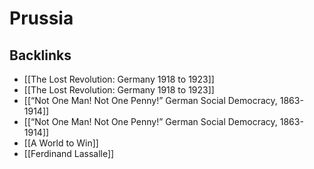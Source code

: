 # Prussia



## Backlinks

-   [[The Lost Revolution: Germany 1918 to 1923]]
-   [[The Lost Revolution: Germany 1918 to 1923]]
-   [[&ldquo;Not One Man! Not One Penny!&rdquo; German Social Democracy, 1863-1914]]
-   [[&ldquo;Not One Man! Not One Penny!&rdquo; German Social Democracy, 1863-1914]]
-   [[A World to Win]]
-   [[Ferdinand Lassalle]]
